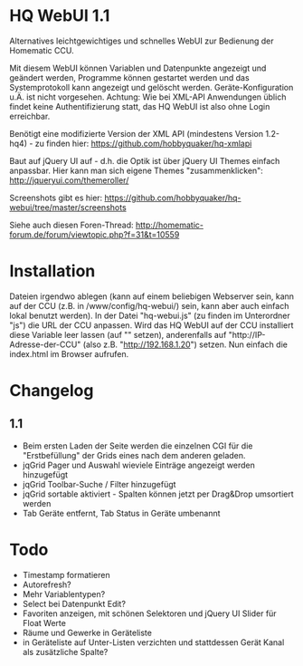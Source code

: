 HQ WebUI 1.1
============
Alternatives leichtgewichtiges und schnelles WebUI zur Bedienung der Homematic CCU.

Mit diesem WebUI können Variablen und Datenpunkte angezeigt und geändert werden, Programme können gestartet werden und das Systemprotokoll kann angezeigt und gelöscht werden. Geräte-Konfiguration u.Ä. ist nicht vorgesehen. Achtung: Wie bei XML-API Anwendungen üblich findet keine Authentifizierung statt, das HQ WebUI ist also ohne Login erreichbar.

Benötigt eine modifizierte Version der XML API (mindestens Version 1.2-hq4) - zu finden hier: https://github.com/hobbyquaker/hq-xmlapi

Baut auf jQuery UI auf - d.h. die Optik ist über jQuery UI Themes einfach anpassbar. Hier kann man sich eigene Themes "zusammenklicken": http://jqueryui.com/themeroller/

Screenshots gibt es hier: https://github.com/hobbyquaker/hq-webui/tree/master/screenshots

Siehe auch diesen Foren-Thread: http://homematic-forum.de/forum/viewtopic.php?f=31&t=10559

Installation
============
Dateien irgendwo ablegen (kann auf einem beliebigen Webserver sein, kann auf der CCU (z.B. in /www/config/hq-webui/) sein, kann aber auch einfach lokal benutzt werden).
In der Datei "hq-webui.js" (zu finden im Unterordner "js") die URL der CCU anpassen. Wird das HQ WebUI auf der CCU installiert diese Variable leer lassen (auf "" setzen), anderenfalls auf "http://IP-Adresse-der-CCU" (also z.B. "http://192.168.1.20") setzen. Nun einfach die index.html im Browser aufrufen.



Changelog
=========

1.1
---
* Beim ersten Laden der Seite werden die einzelnen CGI für die "Erstbefüllung" der Grids eines nach dem anderen geladen.
* jqGrid Pager und Auswahl wieviele Einträge angezeigt werden hinzugefügt
* jqGrid Toolbar-Suche / Filter hinzugefügt
* jqGrid sortable aktiviert - Spalten können jetzt per Drag&Drop umsortiert werden
* Tab Geräte entfernt, Tab Status in Geräte umbenannt


Todo
====
* Timestamp formatieren
* Autorefresh?
* Mehr Variablentypen?
* Select bei Datenpunkt Edit?
* Favoriten anzeigen, mit schönen Selektoren und jQuery UI Slider für Float Werte
* Räume und Gewerke in Geräteliste
* in Geräteliste auf Unter-Listen verzichten und stattdessen Gerät Kanal als zusätzliche Spalte?
